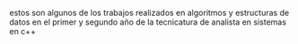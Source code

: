 estos son algunos de los trabajos realizados en algoritmos y estructuras de datos en el primer y segundo año de la tecnicatura de 
analista en sistemas en c++ 
